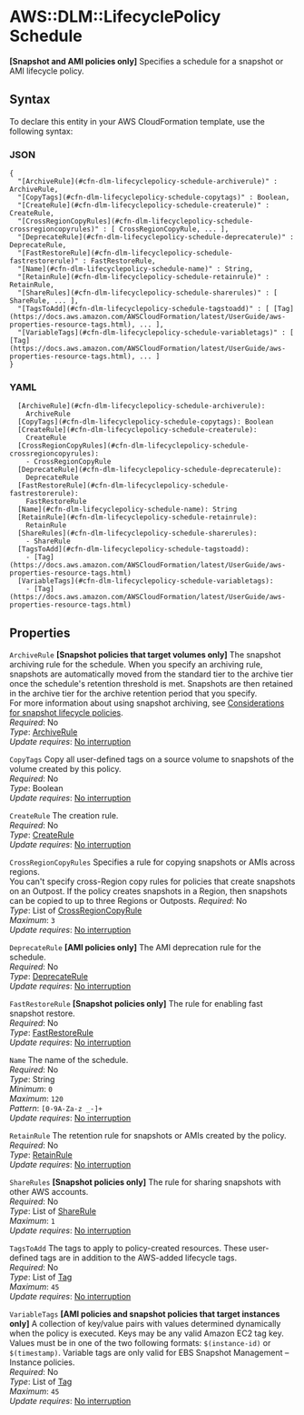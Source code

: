 # AWS::DLM::LifecyclePolicy Schedule<a name="aws-properties-dlm-lifecyclepolicy-schedule"></a>

**\[Snapshot and AMI policies only\]** Specifies a schedule for a snapshot or AMI lifecycle policy\.

## Syntax<a name="aws-properties-dlm-lifecyclepolicy-schedule-syntax"></a>

To declare this entity in your AWS CloudFormation template, use the following syntax:

### JSON<a name="aws-properties-dlm-lifecyclepolicy-schedule-syntax.json"></a>

```
{
  "[ArchiveRule](#cfn-dlm-lifecyclepolicy-schedule-archiverule)" : ArchiveRule,
  "[CopyTags](#cfn-dlm-lifecyclepolicy-schedule-copytags)" : Boolean,
  "[CreateRule](#cfn-dlm-lifecyclepolicy-schedule-createrule)" : CreateRule,
  "[CrossRegionCopyRules](#cfn-dlm-lifecyclepolicy-schedule-crossregioncopyrules)" : [ CrossRegionCopyRule, ... ],
  "[DeprecateRule](#cfn-dlm-lifecyclepolicy-schedule-deprecaterule)" : DeprecateRule,
  "[FastRestoreRule](#cfn-dlm-lifecyclepolicy-schedule-fastrestorerule)" : FastRestoreRule,
  "[Name](#cfn-dlm-lifecyclepolicy-schedule-name)" : String,
  "[RetainRule](#cfn-dlm-lifecyclepolicy-schedule-retainrule)" : RetainRule,
  "[ShareRules](#cfn-dlm-lifecyclepolicy-schedule-sharerules)" : [ ShareRule, ... ],
  "[TagsToAdd](#cfn-dlm-lifecyclepolicy-schedule-tagstoadd)" : [ [Tag](https://docs.aws.amazon.com/AWSCloudFormation/latest/UserGuide/aws-properties-resource-tags.html), ... ],
  "[VariableTags](#cfn-dlm-lifecyclepolicy-schedule-variabletags)" : [ [Tag](https://docs.aws.amazon.com/AWSCloudFormation/latest/UserGuide/aws-properties-resource-tags.html), ... ]
}
```

### YAML<a name="aws-properties-dlm-lifecyclepolicy-schedule-syntax.yaml"></a>

```
  [ArchiveRule](#cfn-dlm-lifecyclepolicy-schedule-archiverule):
    ArchiveRule
  [CopyTags](#cfn-dlm-lifecyclepolicy-schedule-copytags): Boolean
  [CreateRule](#cfn-dlm-lifecyclepolicy-schedule-createrule):
    CreateRule
  [CrossRegionCopyRules](#cfn-dlm-lifecyclepolicy-schedule-crossregioncopyrules):
    - CrossRegionCopyRule
  [DeprecateRule](#cfn-dlm-lifecyclepolicy-schedule-deprecaterule):
    DeprecateRule
  [FastRestoreRule](#cfn-dlm-lifecyclepolicy-schedule-fastrestorerule):
    FastRestoreRule
  [Name](#cfn-dlm-lifecyclepolicy-schedule-name): String
  [RetainRule](#cfn-dlm-lifecyclepolicy-schedule-retainrule):
    RetainRule
  [ShareRules](#cfn-dlm-lifecyclepolicy-schedule-sharerules):
    - ShareRule
  [TagsToAdd](#cfn-dlm-lifecyclepolicy-schedule-tagstoadd):
    - [Tag](https://docs.aws.amazon.com/AWSCloudFormation/latest/UserGuide/aws-properties-resource-tags.html)
  [VariableTags](#cfn-dlm-lifecyclepolicy-schedule-variabletags):
    - [Tag](https://docs.aws.amazon.com/AWSCloudFormation/latest/UserGuide/aws-properties-resource-tags.html)
```

## Properties<a name="aws-properties-dlm-lifecyclepolicy-schedule-properties"></a>

`ArchiveRule` <a name="cfn-dlm-lifecyclepolicy-schedule-archiverule"></a>
**\[Snapshot policies that target volumes only\]** The snapshot archiving rule for the schedule\. When you specify an archiving rule, snapshots are automatically moved from the standard tier to the archive tier once the schedule's retention threshold is met\. Snapshots are then retained in the archive tier for the archive retention period that you specify\.  
For more information about using snapshot archiving, see [Considerations for snapshot lifecycle policies](https://docs.aws.amazon.com/AWSEC2/latest/UserGuide/snapshot-ami-policy.html#dlm-archive)\.  
_Required_: No  
_Type_: [ArchiveRule](aws-properties-dlm-lifecyclepolicy-archiverule.md)  
_Update requires_: [No interruption](https://docs.aws.amazon.com/AWSCloudFormation/latest/UserGuide/using-cfn-updating-stacks-update-behaviors.html#update-no-interrupt)

`CopyTags` <a name="cfn-dlm-lifecyclepolicy-schedule-copytags"></a>
Copy all user\-defined tags on a source volume to snapshots of the volume created by this policy\.  
_Required_: No  
_Type_: Boolean  
_Update requires_: [No interruption](https://docs.aws.amazon.com/AWSCloudFormation/latest/UserGuide/using-cfn-updating-stacks-update-behaviors.html#update-no-interrupt)

`CreateRule` <a name="cfn-dlm-lifecyclepolicy-schedule-createrule"></a>
The creation rule\.  
_Required_: No  
_Type_: [CreateRule](aws-properties-dlm-lifecyclepolicy-createrule.md)  
_Update requires_: [No interruption](https://docs.aws.amazon.com/AWSCloudFormation/latest/UserGuide/using-cfn-updating-stacks-update-behaviors.html#update-no-interrupt)

`CrossRegionCopyRules` <a name="cfn-dlm-lifecyclepolicy-schedule-crossregioncopyrules"></a>
Specifies a rule for copying snapshots or AMIs across regions\.  
You can't specify cross\-Region copy rules for policies that create snapshots on an Outpost\. If the policy creates snapshots in a Region, then snapshots can be copied to up to three Regions or Outposts\.
_Required_: No  
_Type_: List of [CrossRegionCopyRule](aws-properties-dlm-lifecyclepolicy-crossregioncopyrule.md)  
_Maximum_: `3`  
_Update requires_: [No interruption](https://docs.aws.amazon.com/AWSCloudFormation/latest/UserGuide/using-cfn-updating-stacks-update-behaviors.html#update-no-interrupt)

`DeprecateRule` <a name="cfn-dlm-lifecyclepolicy-schedule-deprecaterule"></a>
**\[AMI policies only\]** The AMI deprecation rule for the schedule\.  
_Required_: No  
_Type_: [DeprecateRule](aws-properties-dlm-lifecyclepolicy-deprecaterule.md)  
_Update requires_: [No interruption](https://docs.aws.amazon.com/AWSCloudFormation/latest/UserGuide/using-cfn-updating-stacks-update-behaviors.html#update-no-interrupt)

`FastRestoreRule` <a name="cfn-dlm-lifecyclepolicy-schedule-fastrestorerule"></a>
**\[Snapshot policies only\]** The rule for enabling fast snapshot restore\.  
_Required_: No  
_Type_: [FastRestoreRule](aws-properties-dlm-lifecyclepolicy-fastrestorerule.md)  
_Update requires_: [No interruption](https://docs.aws.amazon.com/AWSCloudFormation/latest/UserGuide/using-cfn-updating-stacks-update-behaviors.html#update-no-interrupt)

`Name` <a name="cfn-dlm-lifecyclepolicy-schedule-name"></a>
The name of the schedule\.  
_Required_: No  
_Type_: String  
_Minimum_: `0`  
_Maximum_: `120`  
_Pattern_: `[0-9A-Za-z _-]+`  
_Update requires_: [No interruption](https://docs.aws.amazon.com/AWSCloudFormation/latest/UserGuide/using-cfn-updating-stacks-update-behaviors.html#update-no-interrupt)

`RetainRule` <a name="cfn-dlm-lifecyclepolicy-schedule-retainrule"></a>
The retention rule for snapshots or AMIs created by the policy\.  
_Required_: No  
_Type_: [RetainRule](aws-properties-dlm-lifecyclepolicy-retainrule.md)  
_Update requires_: [No interruption](https://docs.aws.amazon.com/AWSCloudFormation/latest/UserGuide/using-cfn-updating-stacks-update-behaviors.html#update-no-interrupt)

`ShareRules` <a name="cfn-dlm-lifecyclepolicy-schedule-sharerules"></a>
**\[Snapshot policies only\]** The rule for sharing snapshots with other AWS accounts\.  
_Required_: No  
_Type_: List of [ShareRule](aws-properties-dlm-lifecyclepolicy-sharerule.md)  
_Maximum_: `1`  
_Update requires_: [No interruption](https://docs.aws.amazon.com/AWSCloudFormation/latest/UserGuide/using-cfn-updating-stacks-update-behaviors.html#update-no-interrupt)

`TagsToAdd` <a name="cfn-dlm-lifecyclepolicy-schedule-tagstoadd"></a>
The tags to apply to policy\-created resources\. These user\-defined tags are in addition to the AWS\-added lifecycle tags\.  
_Required_: No  
_Type_: List of [Tag](https://docs.aws.amazon.com/AWSCloudFormation/latest/UserGuide/aws-properties-resource-tags.html)  
_Maximum_: `45`  
_Update requires_: [No interruption](https://docs.aws.amazon.com/AWSCloudFormation/latest/UserGuide/using-cfn-updating-stacks-update-behaviors.html#update-no-interrupt)

`VariableTags` <a name="cfn-dlm-lifecyclepolicy-schedule-variabletags"></a>
**\[AMI policies and snapshot policies that target instances only\]** A collection of key/value pairs with values determined dynamically when the policy is executed\. Keys may be any valid Amazon EC2 tag key\. Values must be in one of the two following formats: `$(instance-id)` or `$(timestamp)`\. Variable tags are only valid for EBS Snapshot Management – Instance policies\.  
_Required_: No  
_Type_: List of [Tag](https://docs.aws.amazon.com/AWSCloudFormation/latest/UserGuide/aws-properties-resource-tags.html)  
_Maximum_: `45`  
_Update requires_: [No interruption](https://docs.aws.amazon.com/AWSCloudFormation/latest/UserGuide/using-cfn-updating-stacks-update-behaviors.html#update-no-interrupt)

